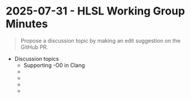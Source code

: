 # 2025-07-31 - HLSL Working Group Minutes

> Propose a discussion topic by making an edit suggestion on the GitHub PR.

* Discussion topics
  * Supporting -O0 in Clang
  * <placeholder topic>
  * <placeholder topic>
  * <placeholder topic>
  * <placeholder topic>